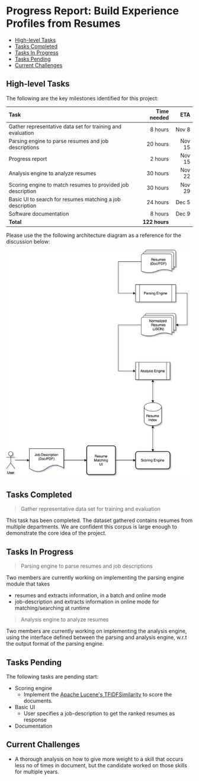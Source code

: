# Progress Report: Build Experience Profiles from Resumes

  - [High-level Tasks](#high-level-tasks)
  - [Tasks Completed](#tasks-completed)
  - [Tasks In Progress](#tasks-in-progress)
  - [Tasks Pending](#tasks-pending)
  - [Current Challenges](#current-challenges)

## High-level Tasks

The following are the key milestones identified for this project: 

| Task                                                          |  Time needed |             ETA |
|:--------------------------------------------------------------|-------------:|----------------:|
| Gather representative data set for training and evaluation    |      8 hours |          Nov  8 |
| Parsing engine to parse resumes and job descriptions          |     20 hours |          Nov 15 |
| Progress report                                               |      2 hours |          Nov 15 |
| Analysis engine to analyze resumes                            |     30 hours |          Nov 22 |
| Scoring engine to match resumes to provided job description   |     30 hours |          Nov 29 |
| Basic UI to search for resumes matching a job description     |     24 hours |          Dec  5 |
| Software documentation                                        |      8 hours |          Dec  9 |
| **Total**                                                     |**122 hours** |                 |

Please use the the following architecture diagram as a reference for the discussion below:

![architecture-diagram](doc/architecture-diagram.png)

## Tasks Completed

> Gather representative data set for training and evaluation

This task has been completed. The dataset gathered contains resumes from multiple departments. We are confident this corpus is large enough to demonstrate the core idea of the project.


## Tasks In Progress 

> Parsing engine to parse resumes and job descriptions

Two members are currently working on implementing the parsing engine module that takes
  * resumes and extracts information, in a batch and online mode
  * job-description and extracts information in online mode for matching/searching at runtime

> Analysis engine to analyze resumes

Two members are currently working on implementing the analysis engine, using the interface defined between the parsing and analysis engine, w.r.t the output format of the parsing engine.

## Tasks Pending

The following tasks are pending start:

* Scoring engine
  * Implement the [Apache Lucene's TFIDFSimilarity](https://lucene.apache.org/core/8_10_0/core/org/apache/lucene/search/similarities/TFIDFSimilarity.html) to score the documents.
* Basic UI
  * User specifies a job-description to get the ranked resumes as response
* Documentation


## Current Challenges

* A thorough analysis on how to give more weight to a skill that occurs less no of times in document, but the candidate worked on those skills for multiple years.

